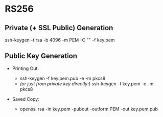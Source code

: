 # RS256

## Private (+ SSL Public) Generation

ssh-keygen -t rsa -b 4096 -m PEM -C "" -f key.pem

## Public Key Generation

* Printing Out:
  * ssh-keygen -f key.pem.pub -e -m pkcs8
  * *(or just from private key directly:)* ssh-keygen -f key.pem -e -m pkcs8

* Saved Copy:
  * openssl rsa -in key.pem -pubout -outform PEM -out key.pem.pub
